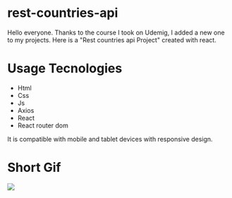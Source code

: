 # rest-countries-api

Hello everyone. Thanks to the course I took on Udemig, I added a new one to my projects. Here is a "Rest countries api Project" created with react.
# Usage Tecnologies

- Html
- Css
- Js
- Axios
- React
- React router dom

It is compatible with mobile and tablet devices with responsive design.

# Short Gif

![](country.gif)
